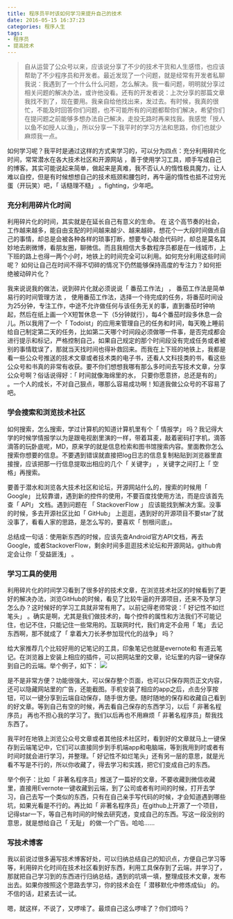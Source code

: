 ```yaml
---
title: 程序员平时该如何学习来提升自己的技术
date: 2016-05-15 16:37:23
categories: 程序人生
tags: 
- 程序员
- 提高技术
---
```

>自从运营了公众号以来，应该说分享了不少的技术干货和人生感悟，也应该帮助了不少程序员和开发者。最近发现了一个问题，就是经常有开发者私聊我说：我遇到了一个什么什么问题，怎么解决。我一看问题，明明就分享过相关问题的解决办法，或许他没看。还有的开发者说：上次分享的那篇文章我找不到了，现在要用。我亲自给他找出来，发过去。有时候，我真的很忙，不能及时回答你们问题，也不可能所有的问题都帮你们解决，希望你们在提问题之前能够多想办法自己解决，走投无路时再来找我。我感觉「授人以鱼不如授人以渔」，所以分享一下我平时的学习方法和思路，你们也就少麻烦我一点。

如何学习呢？我平时是通过这样的方式来学习的，可以分为四点：充分利用碎片化时间，常常潜水在各大技术社区和开源网站 ，善于使用学习工具，顺手写成自己的博客。其实可能说起来简单，做起来是真难，我不否认人的惰性极具魔力，让人难以自控，但是有时候想想自己的技术瓶颈和腰包时，再牛逼的惰性也抵不过穷光蛋（开玩笑）吧，「 话糙理不糙」 。fighting，少年吧。
<!--more-->

### 充分利用碎片化时间
利用碎片化的时间，其实就是在延长自己有意义的生命。 在 这个高节奏的社会，工作越来越多，能自由支配的时间越来越少、越来越碎，想花个一大段时间做点自己的事情，却总是会被各种各样的琐事打断，想要专心敲会代码时，却总是莫名其妙地去刷微博，看朋友圈，聊微信。而且我相信大多数程序员都是在一线城市，上下班的路上也得一两个小时，地铁上的时间完全可以利用。如何充分利用这些时间呢？ 如何让自己在时间不得不切碎的情况下仍然能够保持高度的专注力？如何拒绝被动碎片化？

我来说说我的做法，说到碎片化就必须说说「 番茄工作法」 ， 番茄工作法是简单易行的时间管理方法 ， 使用番茄工作法，选择一个待完成的任务，将番茄时间设为25分钟，专注工作，中途不允许做任何与该任务无关的事，直到番茄时钟响起，然后在纸上画一个X短暂休息一下（5分钟就行），每4个番茄时段多休息一会儿。所以我用了一个「 Todoist」的应用来管理自己的任务和时间，每天晚上睡前给自己制定第二天的任务，比如第二天哪个时间段必须做哪一件事，是否完成都会进行提示和标记，严格控制自己，如果自己规定的那个时间段没有完成任务或者被别的事情耽误了，那就当天找时间也得补救回来。而我在上下班的地铁上，我都是看一些公众号推送的技术文章或者技术类的电子书，还看人文科技类的书，看这些公众号和书真的非常有收获。要不你们想想我哪有那么多时间去写技术文章，分享公众号啊？俗话说得好：「 时间就像海绵里的水， 只要你愿意挤，总还是有的」 。一个人的成长，不对自己狠点，哪那么容易成功啊！知道我做公众号的不容易了吧。

### 学会搜索和浏览技术社区
如何搜索，怎么搜索，学过计算机的知道计算机里有个「 情报学」 吗？我记得大学的时候学情报学以为是跟电视剧里演的一样，带着耳麦，敲着密码打字机，滴答滴答的玩卧底呢，MD，原来学的就是信息检索和图书馆搜索内容。里面教你怎么搜索你想要的信息。不要遇到错误就直接把log日志的信息复制粘贴到浏览器里直接搜，应该把那一行信息提取出相应的几个「 关键字」 ，关键字之间打上「 空格」再搜索。

要善于潜水和浏览各大技术社区和论坛，开源网站什么的，搜索的时候用「 Google」 比较靠谱，遇到新的控件的使用，不要百度找使用方法，而是应该首先查「 API」 文档。遇到问题在 「 StackoverFlow 」 应该能找到解决方案。没事的时候，多去开源社区比如「 GitHub」 上逛逛，遇到好的开源项目不要star了就没事了，看看人家的思路，是怎么写的，要喜欢「 刨根问底」。

总结成一句话：使用新东西的时候，应该先查Android官方API文档，再去Google，或者StackoverFlow，剩余时间多逛逛技术论坛和开源网站，github肯定会让你「 受益匪浅」 。

### 学习工具的使用
利用碎片化的时间学习看到了很多好的技术文章，在浏览技术社区的时候看到了更好的解决办法，浏览GitHub的时候，看见了比较牛逼的开源项目，还来不及学习怎么办？这时候好的学习工具就非常有用了。以前记得老师常说：「 好记性不如烂笔头」 。确实是啊，尤其是我们做技术的，每个控件的属性和方法我们不可能记住，也记不住，只能记住一些常用的。互联网时代，我们肯定不会用「 笔」 去记东西啊，那不就成了「 拿着大刀长矛参加现代化的战争」 吗？

给大家推荐几个比较好用的记笔记的工具，印象笔记也就是evernote和 有道云笔记。在浏览器上安装上相应的插件，可以把网站里的文章，论坛里的内容一键保存到自己的云端。举个例子，如下：
![](http://7xsgef.com1.z0.glb.clouddn.com/QQ%E5%9B%BE%E7%89%8720160513185324.png)

是不是非常方便？功能很强大，可以保存整个页面，也可以只保存网页正文内容，还可以隐藏网站里的广告，还能截图。手机安装了相应的app之后，点击分享按钮，可以一键分享到云端自动保存，随手很方便。随时随地的保存和收藏自己看到的好文章。等到自己有空的时候，再去看自己保存的东西学习，以后「 非著名程序员」 再也不担心我的学习了。我们以后再也不用麻烦「 非著名程序员」帮我找东西了。

我平时在地铁上浏览公众号文章或者其他技术社区时，看到好的文章就马上一键保存到云端笔记中，它们可以直接同步到手机端app和电脑端，等到我用到时或者有时间时就会进行学习，并整理。「 好记性不如烂笔头」还有另一层的意思，就是光看不写是不行的，所以你收藏了，得去学习和实践，把它们变成自己的东西。

举个例子：比如「 非著名程序员」推送了一篇好的文章，不要收藏到微信收藏里，直接用Evernote一键收藏到云端，到了公司或者有时间的时候，打开去学习，自己去写一个类似的东西，只有在自己亲手写代码的时候，才会知道遇到哪些坑，如果光看是不行的。再比如「 非著名程序员」在github上开源了一个项目，记得star一下，等自己有时间的时候去研究透，变成自己的东西。写这一段没别的意思，就是想给自己「 无耻」 的做一个广告。哈哈……

### 写技术博客
我以前说过很多遍写技术博客好处，可以归纳总结自己的知识点，方便自己学习等等，利用碎片化时间在技术社区看到好东西，利用工具保存到了云端，并学习了，那就把自己学习到的东西进行归纳总结，遇到的坑填一填，整理成技术文章，发布出去。如果你按照这个思路去学习，你的技术会在「 潜移默化中修炼成仙」 的。不信的话，赶紧去试一试。

嗯，就这样，不说了，又啰嗦了。最烦自己这么啰嗦了？你们烦吗？

